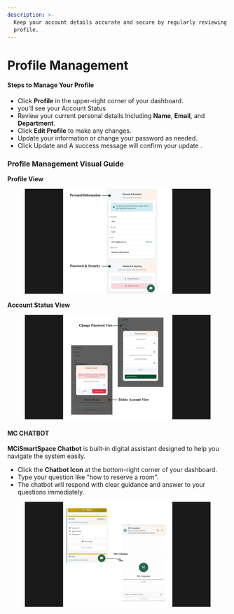 ```yaml
---
description: >-
  Keep your account details accurate and secure by regularly reviewing your
  profile.
---
```


# Profile Management

#### **Steps to Manage Your Profile**

* Click **Profile** in the upper-right corner of your dashboard.
* you'll see your Account Status
* Review your current personal details Including **Name**, **Email**, and **Department**.
* Click **Edit Profile** to make any changes.
* Update your information or change your password as needed.
*   Click Update and A success message will confirm your update .



### Profile Management Visual Guide&#x20;

**Profile View**&#x20;

<figure><img src="../../.gitbook/assets/tecaher personal info (1).jpg" alt=""><figcaption></figcaption></figure>

**Account Status View**

<figure><img src="../../.gitbook/assets/student pass view (3).jpg" alt=""><figcaption></figcaption></figure>



#### **MC CHATBOT**

**MCiSmartSpace Chatbot** is built-in digital assistant designed to help you navigate the system easily.

* Click the **Chatbot Icon** at the bottom-right corner of your dashboard.
* Type your question like "how to reserve a room".&#x20;
* The chatbot will respond with clear guidance and answer to your questions immediately.

<figure><img src="../../.gitbook/assets/18.jpg" alt=""><figcaption></figcaption></figure>
